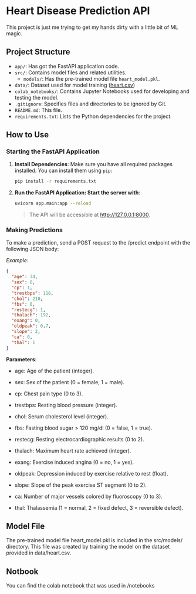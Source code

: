 # Heart Disease Prediction API

This project is just me trying to get my hands dirty with a little bit of ML magic.

## Project Structure

- `app/`: Has got the FastAPI application code.
- `src/`: Contains model files and related utilities.
  - `models/`: Has the pre-trained model file `heart_model.pkl`.
- `data/`: Dataset used for model training ([heart.csv](https://www.kaggle.com/datasets/johnsmith88/heart-disease-dataset/data))
- `colab_notebooks/`: Contains Jupyter Notebooks used for developing and testing the model.
- `.gitignore`: Specifies files and directories to be ignored by Git.
- `README.md`: This file.
- `requirements.txt`: Lists the Python dependencies for the project.

## How to Use

### Starting the FastAPI Application

1. **Install Dependencies**: Make sure you have all required packages installed. You can install them using `pip`:
   ```bash
   pip install -r requirements.txt

2. **Run the FastAPI Application: Start the server with**:
    ```bash
    uvicorn app.main:app --reload
    ```
    > The API will be accessible at http://127.0.0.1:8000.


### Making Predictions

To make a prediction, send a POST request to the /predict endpoint with the following JSON body:

_Example:_

```json
{
  "age": 34,
  "sex": 0,
  "cp": 1,
  "trestbps": 118,
  "chol": 210,
  "fbs": 0,
  "restecg": 1,
  "thalach": 192,
  "exang": 0,
  "oldpeak": 0.7,
  "slope": 2,
  "ca": 0,
  "thal": 1
}
```

**Parameters**:

- age: Age of the patient (integer).

- sex: Sex of the patient (0 = female, 1 = male).

- cp: Chest pain type (0 to 3).

- trestbps: Resting blood pressure (integer).

- chol: Serum cholesterol level (integer).

- fbs: Fasting blood sugar > 120 mg/dl (0 = false, 1 = true).

- restecg: Resting electrocardiographic results (0 to 2).

- thalach: Maximum heart rate achieved (integer).

- exang: Exercise induced angina (0 = no, 1 = yes).

- oldpeak: Depression induced by exercise relative to rest (float).

- slope: Slope of the peak exercise ST segment (0 to 2).

- ca: Number of major vessels colored by fluoroscopy (0 to 3).

- thal: Thalassemia (1 = normal, 2 = fixed defect, 3 = reversible defect).


## Model File

The pre-trained model file heart_model.pkl is included in the src/models/ directory. This file was created by training the model on the dataset provided in data/heart.csv.

## Notbook

You can find the colab notebook that was used in /notebooks
